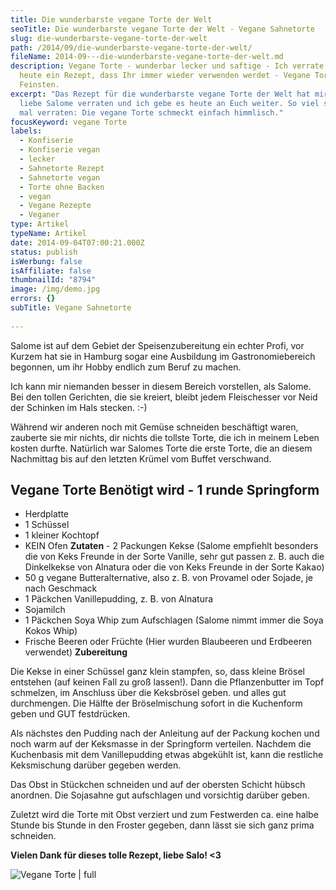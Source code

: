 ```yaml
---
title: Die wunderbarste vegane Torte der Welt
seoTitle: Die wunderbarste vegane Torte der Welt - Vegane Sahnetorte
slug: die-wunderbarste-vegane-torte-der-welt
path: /2014/09/die-wunderbarste-vegane-torte-der-welt/
fileName: 2014-09---die-wunderbarste-vegane-torte-der-welt.md
description: Vegane Torte - wunderbar lecker und saftige - Ich verrate Euch
  heute ein Rezept, dass Ihr immer wieder verwenden werdet - Vegane Torte vom
  Feinsten.
excerpt: "Das Rezept für die wunderbarste vegane Torte der Welt hat mir die
  liebe Salome verraten und ich gebe es heute an Euch weiter. So viel sei schon
  mal verraten: Die vegane Torte schmeckt einfach himmlisch."
focusKeyword: vegane Torte
labels:
  - Konfiserie
  - Konfiserie vegan
  - lecker
  - Sahnetorte Rezept
  - Sahnetorte vegan
  - Torte ohne Backen
  - vegan
  - Vegane Rezepte
  - Veganer
type: Artikel
typeName: Artikel
date: 2014-09-04T07:00:21.000Z
status: publish
isWerbung: false
isAffiliate: false
thumbnailId: "8794"
image: /img/demo.jpg
errors: {}
subTitle: Vegane Sahnetorte
  
---
```


Salome ist auf dem Gebiet der Speisenzubereitung ein echter Profi, vor Kurzem
hat sie in Hamburg sogar eine Ausbildung im Gastronomiebereich begonnen, um ihr
Hobby endlich zum Beruf zu machen.

Ich kann mir niemanden besser in diesem Bereich vorstellen, als Salome. Bei den
tollen Gerichten, die sie kreiert, bleibt jedem Fleischesser vor Neid der
Schinken im Hals stecken. :-)

Während wir anderen noch mit Gemüse schneiden beschäftigt waren, zauberte sie
mir nichts, dir nichts die tollste Torte, die ich in meinem Leben kosten durfte.
Natürlich war Salomes Torte die erste Torte, die an diesem Nachmittag bis auf
den letzten Krümel vom Buffet verschwand.

## Vegane Torte **Benötigt wird** - 1 runde Springform

- Herdplatte
- 1 Schüssel
- 1 kleiner Kochtopf
- KEIN Ofen **Zutaten** - 2 Packungen Kekse (Salome empfiehlt besonders die von
  Keks Freunde in der Sorte Vanille, sehr gut passen z. B. auch die Dinkelkekse
  von Alnatura oder die von Keks Freunde in der Sorte Kakao)
- 50 g vegane Butteralternative, also z. B. von Provamel oder Sojade, je nach
  Geschmack
- 1 Päckchen Vanillepudding, z. B. von Alnatura
- Sojamilch
- 1 Päckchen Soya Whip zum Aufschlagen (Salome nimmt immer die Soya Kokos Whip)
- Frische Beeren oder Früchte (Hier wurden Blaubeeren und Erdbeeren verwendet)
  **Zubereitung**

Die Kekse in einer Schüssel ganz klein stampfen, so, dass kleine Brösel
entstehen (auf keinen Fall zu groß lassen!). Dann die Pflanzenbutter im Topf
schmelzen, im Anschluss über die Keksbrösel geben. und alles gut durchmengen.
Die Hälfte der Bröselmischung sofort in die Kuchenform geben und GUT
festdrücken.

Als nächstes den Pudding nach der Anleitung auf der Packung kochen und noch warm
auf der Keksmasse in der Springform verteilen. Nachdem die Kuchenbasis mit dem
Vanillepudding etwas abgekühlt ist, kann die restliche Keksmischung darüber
gegeben werden.

Das Obst in Stückchen schneiden und auf der obersten Schicht hübsch anordnen.
Die Sojasahne gut aufschlagen und vorsichtig darüber geben.

Zuletzt wird die Torte mit Obst verziert und zum Festwerden ca. eine halbe
Stunde bis Stunde in den Froster gegeben, dann lässt sie sich ganz prima
schneiden.

**Vielen Dank für dieses tolle Rezept, liebe Salo! &lt;3**

![Vegane Torte | full](http://cardamonchai.com/wp-content/uploads/2014/09/14654822633_941849df4f_o.jpg "[ ](https://www.flickr.com/photos/99929697@N07/)  Guten Appetit!")

  